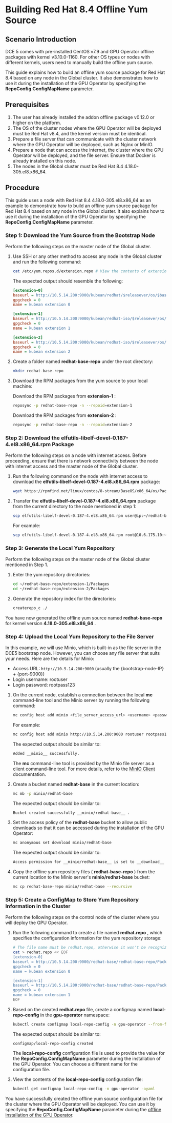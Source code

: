 # Building Red Hat 8.4 Offline Yum Source

## Scenario Introduction

DCE 5 comes with pre-installed CentOS v7.9 and GPU Operator offline packages with kernel v3.10.0-1160. For other OS types or nodes with different kernels, users need to manually build the offline yum source.

This guide explains how to build an offline yum source package for Red Hat 8.4 based on any node in the Global cluster. It also demonstrates how to use it during the installation of the GPU Operator by specifying the __RepoConfig.ConfigMapName__ parameter.

## Prerequisites

1. The user has already installed the addon offline package v0.12.0 or higher on the platform.
2. The OS of the cluster nodes where the GPU Operator will be deployed must be Red Hat v8.4, and the kernel version must be identical.
3. Prepare a file server that can communicate with the cluster network where the GPU Operator will be deployed, such as Nginx or MinIO.
4. Prepare a node that can access the internet, the cluster where the GPU Operator will be deployed, and the file server. Ensure that Docker is already installed on this node.
5. The nodes in the Global cluster must be Red Hat 8.4 4.18.0-305.el8.x86_64.

## Procedure

This guide uses a node with Red Hat 8.4 4.18.0-305.el8.x86_64 as an example to demonstrate how to build an offline yum source package for Red Hat 8.4 based on any node in the Global cluster. It also explains how to use it during the installation of the GPU Operator by specifying the __RepoConfig.ConfigMapName__ parameter.

### Step 1: Download the Yum Source from the Bootstrap Node

Perform the following steps on the master node of the Global cluster.

1. Use SSH or any other method to access any node in the Global cluster and run the following command:

    ```bash
    cat /etc/yum.repos.d/extension.repo # View the contents of extension.repo.
    ```

    The expected output should resemble the following:

    ```ini
    [extension-0]
    baseurl = http://10.5.14.200:9000/kubean/redhat/$releasever/os/$basearch
    gpgcheck = 0
    name = kubean extension 0

    [extension-1]
    baseurl = http://10.5.14.200:9000/kubean/redhat-iso/$releasever/os/$basearch/AppStream
    gpgcheck = 0
    name = kubean extension 1

    [extension-2]
    baseurl = http://10.5.14.200:9000/kubean/redhat-iso/$releasever/os/$basearch/BaseOS
    gpgcheck = 0
    name = kubean extension 2
    ```

2. Create a folder named __redhat-base-repo__ under the root directory:

    ```bash
    mkdir redhat-base-repo
    ```

3. Download the RPM packages from the yum source to your local machine:

    Download the RPM packages from __extension-1__ :

    ```bash
    reposync -p redhat-base-repo -n --repoid=extension-1
    ```

    Download the RPM packages from __extension-2__ :

    ```bash
    reposync -p redhat-base-repo -n --repoid=extension-2
    ```

### Step 2: Download the __elfutils-libelf-devel-0.187-4.el8.x86_64.rpm__ Package

Perform the following steps on a node with internet access. Before proceeding, ensure that there is network connectivity between the node with internet access and the master node of the Global cluster.

1. Run the following command on the node with internet access to download the __elfutils-libelf-devel-0.187-4.el8.x86_64.rpm__ package:

    ```bash
    wget https://rpmfind.net/linux/centos/8-stream/BaseOS/x86_64/os/Packages/elfutils-libelf-devel-0.187-4.el8.x86_64.rpm
    ```

2. Transfer the __elfutils-libelf-devel-0.187-4.el8.x86_64.rpm__ package from the current directory to the node mentioned in step 1:

    ```bash
    scp elfutils-libelf-devel-0.187-4.el8.x86_64.rpm user@ip:~/redhat-base-repo/extension-2/Packages/
    ```

    For example:

    ```bash
    scp elfutils-libelf-devel-0.187-4.el8.x86_64.rpm root@10.6.175.10:~/redhat-base-repo/extension-2/Packages/
    ```

### Step 3: Generate the Local Yum Repository

Perform the following steps on the master node of the Global cluster mentioned in Step 1.

1. Enter the yum repository directories:

    ```bash
    cd ~/redhat-base-repo/extension-1/Packages
    cd ~/redhat-base-repo/extension-2/Packages
    ```

2. Generate the repository index for the directories:

    ```bash
    createrepo_c ./
    ```

You have now generated the offline yum source named __redhat-base-repo__ for kernel version __4.18.0-305.el8.x86_64__ .

### Step 4: Upload the Local Yum Repository to the File Server

In this example, we will use Minio, which is built-in as the file server in the DCE5 bootstrap node. However, you can choose any file server that suits your needs. Here are the details for Minio:

- Access URL: `http://10.5.14.200:9000` (usually the {bootstrap-node-IP} + {port-9000})
- Login username: rootuser
- Login password: rootpass123

1. On the current node, establish a connection between the local __mc__ command-line tool and the Minio server by running the following command:

    ```bash
    mc config host add minio <file_server_access_url> <username> <password>
    ```

    For example:

    ```bash
    mc config host add minio http://10.5.14.200:9000 rootuser rootpass123
    ```

    The expected output should be similar to:

    ```bash
    Added __minio__ successfully.
    ```

    The __mc__ command-line tool is provided by the Minio file server as a client command-line tool. For more details, refer to the [MinIO Client](https://min.io/docs/minio/linux/reference/minio-mc.html) documentation.

2. Create a bucket named __redhat-base__ in the current location:

    ```bash
    mc mb -p minio/redhat-base
    ```

    The expected output should be similar to:

    ```bash
    Bucket created successfully __minio/redhat-base__ .
    ```

3. Set the access policy of the __redhat-base__ bucket to allow public downloads so that it can be accessed during the installation of the GPU Operator:

    ```bash
    mc anonymous set download minio/redhat-base
    ```

    The expected output should be similar to:

    ```bash
    Access permission for __minio/redhat-base__ is set to __download__ 
    ```

4. Copy the offline yum repository files ( __redhat-base-repo__ ) from the current location to the Minio server's __minio/redhat-base__ bucket:

    ```bash
    mc cp redhat-base-repo minio/redhat-base --recursive
    ```

### Step 5: Create a ConfigMap to Store Yum Repository Information in the Cluster

Perform the following steps on the control node of the cluster where you will deploy the GPU Operator.

1. Run the following command to create a file named __redhat.repo__ , which specifies the configuration information for the yum repository storage:

    ```bash
    # The file name must be redhat.repo, otherwise it won't be recognized when installing gpu-operator
    cat > redhat.repo << EOF
    [extension-0]
    baseurl = http://10.5.14.200:9000/redhat-base/redhat-base-repo/Packages # The file server address where the yum source is stored in Step 1
    gpgcheck = 0
    name = kubean extension 0
    
    [extension-1]
    baseurl = http://10.5.14.200:9000/redhat-base/redhat-base-repo/Packages # The file server address where the yum source is stored in Step 1
    gpgcheck = 0
    name = kubean extension 1
    EOF
    ```

2. Based on the created __redhat.repo__ file, create a configmap named __local-repo-config__ in the __gpu-operator__ namespace:

    ```bash
    kubectl create configmap local-repo-config -n gpu-operator --from-file=./redhat.repo
    ```

    The expected output should be similar to:

    ```
    configmap/local-repo-config created
    ```

    The __local-repo-config__ configuration file is used to provide the value for the __RepoConfig.ConfigMapName__ parameter during the installation of the GPU Operator. You can choose a different name for the configuration file.

3. View the contents of the __local-repo-config__ configuration file:

    ```bash
    kubectl get configmap local-repo-config -n gpu-operator -oyaml
    ```

You have successfully created the offline yum source configuration file for the cluster where the GPU Operator will be deployed. You can use it by specifying the __RepoConfig.ConfigMapName__ parameter during the [offline installation of the GPU Operator](./install_nvidia_driver_of_operator.md).
